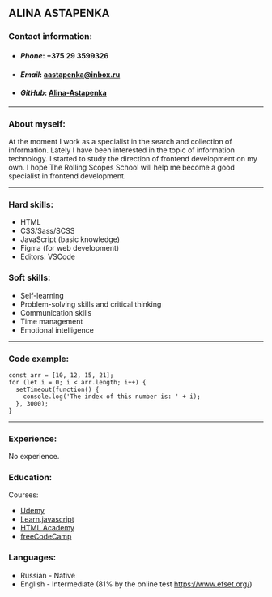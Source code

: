 ## __ALINA ASTAPENKA__
### Contact information:
+ #### *Phone*: +375 29 3599326
+ #### *Email*: aastapenka@inbox.ru
+ #### *GitHub*: [Alina-Astapenka](https://github.com/Alina-Astapenka)
***
### About myself:
At the moment I work as a specialist in the search and collection of information. Lately I have been interested in the topic of information technology. 
I started to study the direction of frontend development on my own.
I hope The Rolling Scopes School will help me become a good specialist in  frontend development.
***
### Hard skills:
+ HTML
+ CSS/Sass/SCSS
+ JavaScript (basic knowledge)
+ Figma (for web development)
+ Editors: VSCode
### Soft skills:
+ Self-learning
+ Problem-solving skills and critical thinking
+ Communication skills
+ Time management
+ Emotional intelligence
***
### Code example:
```
const arr = [10, 12, 15, 21];                  
for (let i = 0; i < arr.length; i++) {
  setTimeout(function() {
    console.log('The index of this number is: ' + i);
  }, 3000);
}
  ```
***
### Experience:
No experience.
### Education:
Courses:
+ [Udemy](https://affnetmed.go2cloud.org/aff_c?offer_id=390&aff_id=1075)
+ [Learn.javascript](https://www.google.com/search?q=learn+javascript&oq=lear&aqs=chrome.1.0i433i512l2j69i57j0i512l2j69i65j69i60l2.5614j0j7&sourceid=chrome&ie=UTF-8)
+ [HTML Academy](https://htmlacademy.ru/?utm_source=google&utm_medium=cpc&utm_campaign=all_brand&keyword=html%20academy&gclid=EAIaIQobChMI0qOL3-OR-AIVZBDmCh11qgQREAAYASAAEgLFU_D_BwE)
+ [freeCodeCamp](https://www.freecodecamp.org/)
### Languages:
+ Russian - Native
+ English - Intermediate (81% by the online test https://www.efset.org/)






